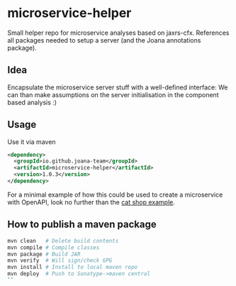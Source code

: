 # microservice-helper
Small helper repo for microservice analyses based on jaxrs-cfx.
References all packages needed to setup a server (and the Joana 
annotations package).

Idea
----
Encapsulate the microservice server stuff with a well-defined interface:
We can than make assumptions on the server initialisation in the 
component based analysis :)

Usage
-----
Use it via maven

```xml
<dependency>
  <groupId>io.github.joana-team</groupId>
  <artifactId>microservice-helper</artifactId>
  <version>1.0.3</version>
</dependency>
```

For a minimal example of how this could be used to create a microservice with OpenAPI, 
look no further than the
[cat shop example](https://github.com/joana-team/joana/tree/openapi/ifc/sdg/schemas/catshop/shop).



How to publish a maven package
------------------------------
```sh
mvn clean   # Delete build contents                
mvn compile # Compile classes
mvn package # Build JAR
mvn verify  # Will sign/check GPG
mvn install # Install to local maven repo
mvn deploy  # Push to Sonatype->maven central
``
